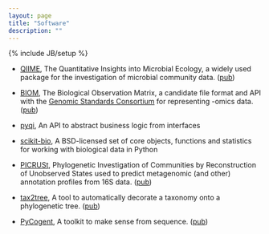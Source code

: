 ```yaml
---
layout: page
title: "Software"
description: ""
---
```

{% include JB/setup %}

* [QIIME](http://qiime.org), The Quantitative Insights into Microbial Ecology, a widely used package for the investigation of microbial community data. ([pub](http://www.nature.com/nmeth/journal/v7/n5/full/nmeth.f.303.html))

* [BIOM](http://biom-format.org), The Biological Observation Matrix, a candidate file format and API with the [Genomic Standards Consortium](http://gensc.org/) for representing -omics data. ([pub](http://www.biomedcentral.com/content/pdf/2047-217X-1-7.pdf))

* [pyqi](http://pyqi.readthedocs.org/en/latest/), An API to abstract business logic from interfaces

* [scikit-bio](http://scikit-bio.org/), A BSD-licensed set of core objects, functions and statistics for working with biological data in Python

* [PICRUSt](http://picrust.github.io/picrust/), Phylogenetic Investigation of Communities by Reconstruction of Unobserved States used to predict metagenomic (and other) annotation profiles from 16S data. ([pub](http://www.nature.com/nbt/journal/v31/n9/abs/nbt.2676.html))

* [tax2tree](http://tax2tree.sourceforge.net/), A tool to automatically decorate a taxonomy onto a phylogenetic tree. ([pub](http://www.nature.com/ismej/journal/v6/n3/abs/ismej2011139a.html))

* [PyCogent](http://pycogent.org), A toolkit to make sense from sequence. ([pub](http://www.biomedcentral.com/content/pdf/gb-2007-8-8-r171.pdf))
